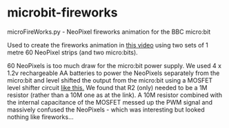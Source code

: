 # microbit-fireworks
microFireWorks.py - NeoPixel fireworks animation for the BBC micro:bit

Used to create the fireworks animation in <a href="https://twitter.com/Our_Frank/status/927229036794916865">this video</a> using two sets of 1 metre 60 NeoPixel strips (and two micro:bits).

60 NeoPixels is too much draw for the micro:bit power supply. We used 4 x 1.2v rechargeable AA batteries to power the NeoPixels separately from the micro:bit and level shifted the output from the micro:bit using a MOSFET level shifter circuit <a href="https://elinux.org/RPi_GPIO_Interface_Circuits#Classic_MOSFET_level_shifter">like this.</a> We found that R2 (only) needed to be a 1M resistor (rather than a 10M one as at the link). A 10M resistor combined with the internal capacitance of the MOSFET messed up the PWM signal and massively confused the NeoPixels - which was interesting but looked nothing like fireworks...
